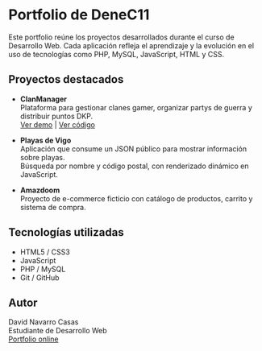 # Portfolio de DeneC11

Este portfolio reúne los proyectos desarrollados durante el curso de Desarrollo Web. Cada aplicación refleja el aprendizaje y la evolución en el uso de tecnologías como PHP, MySQL, JavaScript, HTML y CSS.

## Proyectos destacados

- **ClanManager**  
  Plataforma para gestionar clanes gamer, organizar partys de guerra y distribuir puntos DKP.  
  [Ver demo](http://dnavar443:rl9RqMdt@www.dnavarro.com.mialias.net/clanManager/) | [Ver código](https://github.com/DeneC11/portfolioDeneC)

- **Playas de Vigo**  
  Aplicación que consume un JSON público para mostrar información sobre playas.  
  Búsqueda por nombre y código postal, con renderizado dinámico en JavaScript.

- **Amazdoom**  
  Proyecto de e-commerce ficticio con catálogo de productos, carrito y sistema de compra.

## Tecnologías utilizadas

- HTML5 / CSS3
- JavaScript
- PHP / MySQL
- Git / GitHub

## Autor

David Navarro Casas  
Estudiante de Desarrollo Web  
[Portfolio online](https://denec11.github.io/portfolioDeneC/)

